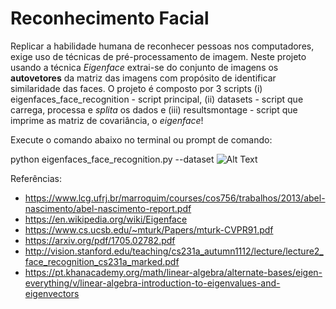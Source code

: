 # Reconhecimento Facial

Replicar a habilidade humana de reconhecer pessoas nos computadores, exige uso de técnicas de pré-processamento de imagem. Neste projeto usando a técnica *Eigenface* extrai-se do conjunto de imagens os **autovetores** da matriz das imagens com propósito de identificar similaridade das faces.
O projeto é composto por 3 scripts (i) eigenfaces_face_recognition - script principal, (ii) datasets - script que carrega, processa e *splita* os dados e (iii) resultsmontage - script que imprime as matriz de covariância, o *eigenface*!

Execute o comando abaixo no terminal ou prompt de comando:

python eigenfaces_face_recognition.py --dataset <path do arquivo caltech_faces>
![Alt Text](https://github.com/angeloBuso/CV_reconhecimento_facial/blob/master/cv_deteccao_faces.gif)

  
  Referências:
  * https://www.lcg.ufrj.br/marroquim/courses/cos756/trabalhos/2013/abel-nascimento/abel-nascimento-report.pdf
  * https://en.wikipedia.org/wiki/Eigenface
  * https://www.cs.ucsb.edu/~mturk/Papers/mturk-CVPR91.pdf
  * https://arxiv.org/pdf/1705.02782.pdf
  * http://vision.stanford.edu/teaching/cs231a_autumn1112/lecture/lecture2_face_recognition_cs231a_marked.pdf
  * https://pt.khanacademy.org/math/linear-algebra/alternate-bases/eigen-everything/v/linear-algebra-introduction-to-eigenvalues-and-eigenvectors
